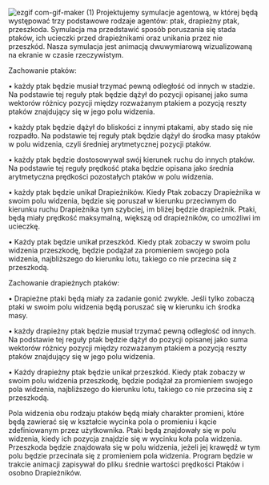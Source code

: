 ![ezgif com-gif-maker (1)](https://user-images.githubusercontent.com/72752940/119895272-defd8900-bf3d-11eb-9fe1-eba8877ab4b5.gif)
Projektujemy symulacje agentową, w której będą występować trzy podstawowe rodzaje agentów: ptak, drapieżny ptak, przeszkoda. Symulacja ma przedstawić sposób poruszania się stada ptaków, ich ucieczki przed drapieżnikami oraz unikania przez nie przeszkód. Nasza symulacja jest animacją dwuwymiarową wizualizowaną na ekranie w czasie rzeczywistym.

Zachowanie ptaków:

• każdy ptak będzie musiał trzymać pewną odległość od innych w stadzie. Na podstawie tej reguły ptak będzie dążył do pozycji opisanej jako suma wektorów różnicy pozycji między rozważanym ptakiem a pozycją reszty ptaków znajdujący się w jego polu widzenia.

• każdy ptak będzie dążył do bliskości z innymi ptakami, aby stado się nie rozpadło. Na podstawie tej reguły ptak będzie dążył do środka masy ptaków w polu widzenia, czyli średniej arytmetycznej pozycji ptaków.

• każdy ptak będzie dostosowywał swój kierunek ruchu do innych ptaków. Na podstawie tej reguły prędkość ptaka będzie opisana jako średnia arytmetyczna prędkości pozostałych ptaków w polu widzenia.

• każdy ptak będzie unikał Drapieżników. Kiedy Ptak zobaczy Drapieżnika w swoim polu widzenia, będzie się poruszał w kierunku przeciwnym do kierunku ruchu Drapieżnika tym szybciej, im bliżej będzie drapieżnik. Ptaki, będą miały prędkość maksymalną, większą od drapieżników, co umożliwi im ucieczkę.

• Każdy ptak będzie unikał przeszkód. Kiedy ptak zobaczy w swoim polu widzenia przeszkodę, będzie podążał za promieniem swojego pola widzenia, najbliższego do kierunku lotu, takiego co nie przecina się z przeszkodą.

Zachowanie drapieżnych ptaków:

• Drapieżne ptaki będą miały za zadanie gonić zwykłe. Jeśli tylko zobaczą ptaki w swoim polu widzenia będą poruszać się w kierunku ich środka masy.

• każdy drapieżny ptak będzie musiał trzymać pewną odległość od innych. Na podstawie tej reguły ptak będzie dążył do pozycji opisanej jako suma wektorów różnicy pozycji między rozważanym ptakiem a pozycją reszty ptaków znajdujący się w jego polu widzenia.

• Każdy drapieżny ptak będzie unikał przeszkód. Kiedy ptak zobaczy w swoim polu widzenia przeszkodę, będzie podążał za promieniem swojego pola widzenia, najbliższego do kierunku lotu, takiego co nie przecina się z przeszkodą.

Pola widzenia obu rodzaju ptaków będą miały charakter promieni, które będą zawierać się w kształcie wycinka pola o promieniu i kącie zdefiniowanym przez użytkownika. Ptaki będą znajdowały się w polu widzenia, kiedy ich pozycja znajdzie się w wycinku koła pola widzenia. Przeszkoda będzie znajdowała się w polu widzenia, jeżeli jej krawędź w tym polu będzie przecinała się z promieniem pola widzenia. Program będzie w trakcie animacji zapisywał do pliku średnie wartości prędkości Ptaków i osobno Drapieżników.
